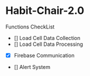 # Habit-Chair-2.0
Functions CheckList
- [] Load Cell Data Collection
- [] Load Cell Data Processing
- [x] Firebase Communication
- [] Alert System
